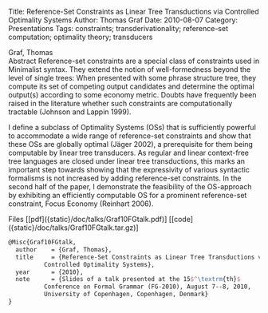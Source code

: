 Title: Reference-Set Constraints as Linear Tree Transductions via Controlled Optimality Systems
Author: Thomas Graf
Date: 2010-08-07
Category: Presentations
Tags: constraints; transderivationality; reference-set computation; optimality theory; transducers

<div markdown class="authors">
Graf, Thomas
</div>

<div markdown class="abstract">
<span id="abstract-title">Abstract</span>
Reference-set constraints are a special class of constraints used in Minimalist syntax.
They extend the notion of well-formedness beyond the level of single trees:
When presented with some phrase structure tree, they compute its set of competing output candidates and determine the optimal output(s) according to some economy metric.
Doubts have frequently been raised in the literature whether such constraints are computationally tractable (Johnson and Lappin 1999).

I define a subclass of Optimality Systems (OSs) that is sufficiently powerful to accommodate a wide range of reference-set constraints and show that these OSs are globally optimal (Jäger 2002), a prerequisite for them being computable by linear tree transducers.
As regular and linear context-free tree languages are closed under linear tree transductions, this marks an important step towards showing that the expressivity of various syntactic formalisms is not increased by adding reference-set constraints.
In the second half of the paper, I demonstrate the feasibility of the OS-approach by exhibiting an efficiently computable OS for a prominent reference-set constraint, Focus Economy (Reinhart 2006).
</div>

<div markdown class="files">
<span id="files-title">Files</span>
[[pdf]({static}/doc/talks/Graf10FGtalk.pdf)]
[[code]({static}/doc/talks/Graf10FGtalk.tar.gz)]
</div>

~~~latex
@Misc{Graf10FGtalk,
  author	= {Graf, Thomas},
  title		= {Reference-Set Constraints as Linear Tree Transductions via
		  Controlled Optimality Systems},
  year		= {2010},
  note		= {Slides of a talk presented at the 15$^\textrm{th}$
		  Conference on Formal Grammar (FG-2010), August 7--8, 2010,
		  University of Copenhagen, Copenhagen, Denmark}
}
~~~
